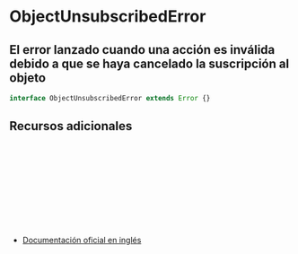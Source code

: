 # ObjectUnsubscribedError

<h2 class="subtitle">El error lanzado cuando una acción es inválida debido a que se haya cancelado la suscripción al objeto</h2>

```typescript
interface ObjectUnsubscribedError extends Error {}
```

## Recursos adicionales

<a target="_blank" href="https://github.com/ReactiveX/rxjs/blob/6.5.5/src/internal/util/ObjectUnsubscribedError.ts#L31-L30">
<svg>
  <use xlink:href="/assets/icons/source.svg#source-code"></use>
</svg>
</a>
</div>

- <a target="_blank" href="https://rxjs.dev/api/index/interface/ObjectUnsubscribedError">Documentación oficial en inglés</a>
